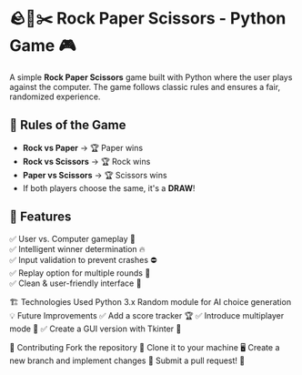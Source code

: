 # 🪨📄✂️ Rock Paper Scissors - Python Game 🎮  

A simple **Rock Paper Scissors** game built with Python where the user plays against the computer. The game follows classic rules and ensures a fair, randomized experience.  

## 📜 Rules of the Game  
- **Rock vs Paper** → 🏆 Paper wins  
- **Rock vs Scissors** → 🏆 Rock wins  
- **Paper vs Scissors** → 🏆 Scissors wins  
- If both players choose the same, it's a **DRAW**!  

## 🚀 Features  
✅ User vs. Computer gameplay 🤖  
✅ Intelligent winner determination 🔥  
✅ Input validation to prevent crashes ⛔  
✅ Replay option for multiple rounds 🔄  
✅ Clean & user-friendly interface 🎨 


🏗️ Technologies Used
Python 3.x
Random module for AI choice generation
💡 Future Improvements
✅ Add a score tracker 🏆
✅ Introduce multiplayer mode 👥
✅ Create a GUI version with Tkinter 🎨

🤝 Contributing
Fork the repository 🍴
Clone it to your machine 🖥️
Create a new branch and implement changes 🌱
Submit a pull request! 🚀
